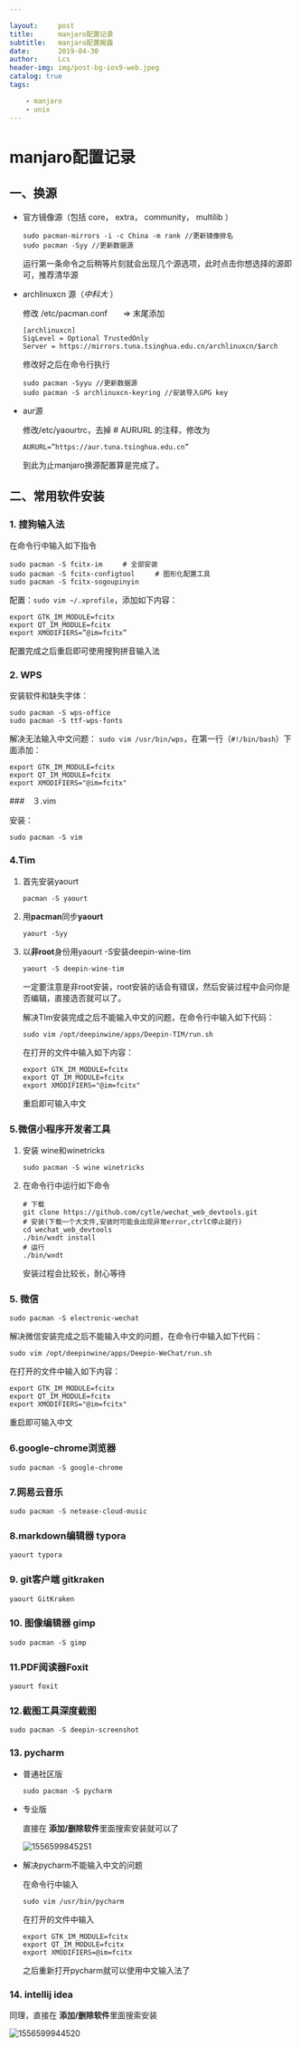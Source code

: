 ```yaml
---

layout:     post
title:      manjaro配置记录
subtitle:   manjaro配置揭露
date:       2019-04-30
author:     Lcs
header-img: img/post-bg-ios9-web.jpeg
catalog: true
tags:

    - manjaro
    - unix
---
```


# manjaro配置记录

## 一、换源

+ 官方镜像源（包括 core， extra， community， multilib ）

  ```
  sudo pacman-mirrors -i -c China -m rank //更新镜像排名
  sudo pacman -Syy //更新数据源
  ```

  运行第一条命令之后稍等片刻就会出现几个源选项，此时点击你想选择的源即可，推荐清华源

+ archlinuxcn 源（*中科大* ）

  修改 /etc/pacman.conf　　=> 末尾添加

  ```
  [archlinuxcn]
  SigLevel = Optional TrustedOnly
  Server = https://mirrors.tuna.tsinghua.edu.cn/archlinuxcn/$arch
  ```

  修改好之后在命令行执行

  ```
  sudo pacman -Syyu //更新数据源
  sudo pacman -S archlinuxcn-keyring //安装导入GPG key
  ```

+ aur源

  修改/etc/yaourtrc，去掉 # AURURL 的注释，修改为

  ```
  AURURL=”https://aur.tuna.tsinghua.edu.cn”
  ```

  到此为止manjaro换源配置算是完成了。

## 二、常用软件安装

### 1. 搜狗输入法

在命令行中输入如下指令

```
sudo pacman -S fcitx-im     # 全部安装
sudo pacman -S fcitx-configtool     # 图形化配置工具
sudo pacman -S fcitx-sogoupinyin
```

配置：`sudo vim ~/.xprofile`，添加如下内容：

```
export GTK_IM_MODULE=fcitx
export QT_IM_MODULE=fcitx
export XMODIFIERS=”@im=fcitx”
```

配置完成之后重启即可使用搜狗拼音输入法

### 2. WPS

安装软件和缺失字体：

```
sudo pacman -S wps-office
sudo pacman -S ttf-wps-fonts
```

解决无法输入中文问题：
`sudo vim /usr/bin/wps`，在第一行（`#!/bin/bash`）下面添加：

```
export GTK_IM_MODULE=fcitx
export QT_IM_MODULE=fcitx
export XMODIFIERS="@im=fcitx"
```

###　３.vim

安装：

```
sudo pacman -S vim
```

### 4.Tim

1. 首先安装yaourt

   ```
   pacman -S yaourt
   ```

2. 用**pacman**同步**yaourt**

   ```
   yaourt -Syy
   ```

3. 以**非root**身份用yaourt -S安装deepin-wine-tim

   ```
   yaourt -S deepin-wine-tim
   ```

   一定要注意是非root安装，root安装的话会有错误，然后安装过程中会问你是否编辑，直接选否就可以了。
   
   解决TIm安装完成之后不能输入中文的问题，在命令行中输入如下代码：
   
   ```
   sudo vim /opt/deepinwine/apps/Deepin-TIM/run.sh
   ```
   
   在打开的文件中输入如下内容：
   
   ```
   export GTK_IM_MODULE=fcitx
   export QT_IM_MODULE=fcitx
   export XMODIFIERS="@im=fcitx"
   ```
   
   重启即可输入中文

### 5.微信小程序开发者工具

1. 安装 wine和winetricks

   ```
   sudo pacman -S wine winetricks
   ```

2. 在命令行中运行如下命令

   ```
   # 下载
   git clone https://github.com/cytle/wechat_web_devtools.git
   # 安装(下载一个大文件,安装时可能会出现异常error,ctrlC停止就行)
   cd wechat_web_devtools
   ./bin/wxdt install
   # 运行
   ./bin/wxdt
   ```

   安装过程会比较长，耐心等待

### 5. 微信

```
sudo pacman -S electronic-wechat
```

解决微信安装完成之后不能输入中文的问题，在命令行中输入如下代码：

```
sudo vim /opt/deepinwine/apps/Deepin-WeChat/run.sh
```

在打开的文件中输入如下内容：

```
export GTK_IM_MODULE=fcitx
export QT_IM_MODULE=fcitx
export XMODIFIERS="@im=fcitx"
```

重启即可输入中文

### 6.google-chrome浏览器

```
sudo pacman -S google-chrome
```

### 7.网易云音乐

```
sudo pacman -S netease-cloud-music
```

### 8.markdown编辑器 typora

```
yaourt typora
```

### 9. git客户端 gitkraken

```
yaourt GitKraken
```

### 10. 图像编辑器 gimp

```
sudo pacman -S gimp
```

### 11.PDF阅读器Foxit

```
yaourt foxit
```

### 12.截图工具深度截图

```
sudo pacman -S deepin-screenshot
```

### 13. pycharm

+ 普通社区版

  ```
  sudo pacman -S pycharm
  ```

+ 专业版

  直接在 **添加/删除软件**里面搜索安装就可以了

  ![1556599845251](https://github.com/lcs1998/lcs1998.github.io/blob/master/img/1556599845251.png?raw=true)
  
+ 解决pycharm不能输入中文的问题

  在命令行中输入

  ```
  sudo vim /usr/bin/pycharm
  ```

  在打开的文件中输入

  ```
  export GTK_IM_MODULE=fcitx 
  export QT_IM_MODULE=fcitx 
  export XMODIFIERS=@im=fcitx
  ```

  之后重新打开pycharm就可以使用中文输入法了

### 14. intellij idea

同理，直接在 **添加/删除软件**里面搜索安装

![1556599944520](https://github.com/lcs1998/lcs1998.github.io/blob/master/img/1556599944520.png?raw=true)






